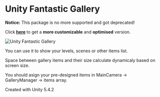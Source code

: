 # Unity Fantastic Gallery

<b>Notice:</b> This package is no more supported and got deprecated!

Click<b> [here][1] </b>to get a <b>more customizable</b> and <b>optimised</b> version.

![Unity Fantastic Gallery](http://s9.picofile.com/file/8279848384/Fantastic_Gallery_Unity.gif "Demo")

You can use it to show your levels, scenes or other items list.

Space between gallery items and their size calculate dynamicaly based on screen size.

You should asign your pre-designed items in MainCamera -> GalleryManager -> items array.

Created with Unity 5.4.2

[1]: http://u3d.as/1Wh9
